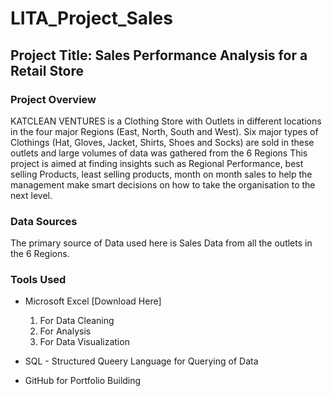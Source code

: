 # LITA_Project_Sales

## Project Title: Sales Performance Analysis for a Retail Store 

### Project Overview
KATCLEAN VENTURES is a Clothing Store with Outlets in different locations in the four major Regions (East, North, South and West). Six major types of Clothings (Hat, Gloves, Jacket, Shirts, Shoes and Socks) are sold in these outlets and large volumes of data was gathered from the 6 Regions This project is aimed at finding insights such as Regional Performance, best selling Products, least selling products, month on month sales to help the management make smart decisions on how to take the organisation to the next level. 

### Data Sources
The primary source of Data used here is Sales Data from all the outlets in the 6 Regions.

### Tools Used
- Microsoft Excel [Download Here]
  1. For Data Cleaning
  2. For Analysis
  3. For Data Visualization

- SQL - Structured Queery Language for Querying of Data

- GitHub for Portfolio Building


